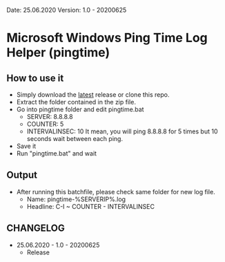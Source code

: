 Date: 25.06.2020
Version: 1.0 - 20200625

# Microsoft Windows Ping Time Log Helper (pingtime)

## How to use it
- Simply download the [latest](https://github.com/cohe1337/pingtime/archive/master.zip)  release or clone this repo.
- Extract the folder contained in the zip file.
- Go into pingtime folder and edit pingtime.bat
  - SERVER: 8.8.8.8
  - COUNTER: 5
  - INTERVALINSEC: 10
It mean, you will ping 8.8.8.8 for 5 times but 10 seconds wait between each ping.
- Save it
- Run "pingtime.bat" and wait

## Output
- After running this batchfile, please check same folder for new log file.
  - Name: pingtime-%SERVERIP%.log
  - Headline: C-I ~ COUNTER - INTERVALINSEC
  
## CHANGELOG
- 25.06.2020 - 1.0 - 20200625
  - Release
